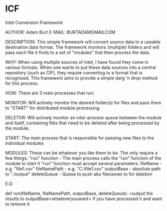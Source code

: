 # ICF
Intel Conversion Framework

AUTHOR: Adam Burt
E-MAIL: BURT<dot>ADAM<at>GMAIL<dot>COM

DESCRIPTION:
This simple framework will convert source data to a useable destination data format. The framework monitors (multiple)
folders and will pass each file it finds to a set of "modules" that then process the data.

WHY:
When using multiple sources of intel, I have found they come in various formats. When one wants to put these data
sources into a central repository (such as CIF), they require converting to a format that is recognised. This framework
aims to provide a simple darg 'n drop method for this process.

HOW:
There are 3 main processes that run:

MONITOR:
Will actively monitor the desired folder(s) for files and pass them to "START" for distributed module processing.

DELETOR:
Will actively monitor an inter-process queue between the module and itself, containing files that need to be deleted
after being processed by the module.

START:
The main process that is responsible for passing new files to the individual modules


MODULES:
These can be whatever you like them to be. The only require a few things:
              "run" function - The main process calls the "run" function of the module to start it
                  "run" function must accept several parameters:
                        fileName      - e.g. "file1.csv"
                        fileNamePath  - e.g. "C:\file1.csv"
                        outputBase    - absolute path to "./output"
                        deleteQueue   - Queue to push abs filenames to for deletion
                        
  E.G:
  
  def run(fileName, fileNamePath, outputBase, deleteQueue):
    <check that fileNamePath exists and is of a format that this module understands and will process>
    <process the fileNamePath in whatever way you need>
    <output the results to outputBase\<whateveryouwant>
    <push the fileNamePath to deleteQueue> if you have processed it and want to remove it
  
  
